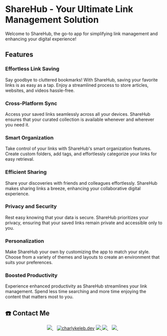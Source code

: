 # ShareHub - Your Ultimate Link Management Solution

Welcome to ShareHub, the go-to app for simplifying link management and enhancing your digital experience!

## Features

### Effortless Link Saving

Say goodbye to cluttered bookmarks! With ShareHub, saving your favorite links is as easy as a tap. Enjoy a streamlined process to store articles, websites, and videos hassle-free.

### Cross-Platform Sync

Access your saved links seamlessly across all your devices. ShareHub ensures that your curated collection is available whenever and wherever you need it.

### Smart Organization

Take control of your links with ShareHub's smart organization features. Create custom folders, add tags, and effortlessly categorize your links for easy retrieval.

### Efficient Sharing

Share your discoveries with friends and colleagues effortlessly. ShareHub makes sharing links a breeze, enhancing your collaborative digital experience.

### Privacy and Security

Rest easy knowing that your data is secure. ShareHub prioritizes your privacy, ensuring that your saved links remain private and accessible only to you.

### Personalization

Make ShareHub your own by customizing the app to match your style. Choose from a variety of themes and layouts to create an environment that suits your preferences.

### Boosted Productivity

Experience enhanced productivity as ShareHub streamlines your link management. Spend less time searching and more time enjoying the content that matters most to you.

## ☎️ Contact Me
<p align='center'>
<a href="https://twitter.com/CharlyKeleb">
  <img src="https://img.shields.io/badge/twitter-%231DA1F2.svg?&style=for-the-badge&logo=twitter&logoColor=white" />
</a>&nbsp;&nbsp;
<a href="https://instagram.com/charlykeleb.dev" target="blank">
  <img src="https://img.shields.io/badge/Instagram%20-%23E4405F.svg?&style=for-the-badge&logo=Instagram&logoColor=white" alt="charlykeleb.dev"/></a> 
<a href="mailto:charlyykeleb@gmail.com">
  <img src="https://img.shields.io/badge/email me-%23D14836.svg?&style=for-the-badge&logo=gmail&logoColor=white" />
 <a href="https://www.linkedin.com/in/success-charles-1660a01bb/">
  <img src="https://img.shields.io/badge/linkedin-%230077B5.svg?&style=for-the-badge&logo=linkedin&logoColor=white" />
</a>&nbsp;&nbsp;
<a href="http://wa.me/22964028463?text=Hello Charly Keleb">
  <img src="https://img.shields.io/badge/whatsapp-%34B7F1.svg?&style=for-the-badge&logo=whatsapp&logoColor=white" />
</a>&nbsp;&nbsp;
